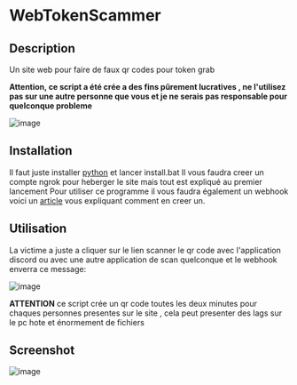 # WebTokenScammer

## Description
Un site web pour faire de faux qr codes pour token grab

**Attention, ce script a été crée a des fins pûrement lucratives , ne l'utilisez pas sur une autre personne que vous et je ne serais pas responsable pour quelconque probleme**

![image](https://user-images.githubusercontent.com/44407018/154799068-33094c47-8a1f-4002-ad17-756220573663.png)


## Installation
Il faut juste installer [python](https://www.python.org/downloads/) et lancer install.bat
Il vous faudra creer un compte ngrok pour heberger le site mais tout est expliqué au premier lancement
Pour utiliser ce programme il vous faudra également un webhook voici un [article](https://support.discord.com/hc/fr/articles/228383668-Utiliser-les-Webhooks) vous expliquant comment en creer un.

##  Utilisation
La victime a juste a cliquer sur le lien scanner le qr code avec l'application discord ou avec une autre application de scan quelconque et le webhook enverra ce message:

![image](https://user-images.githubusercontent.com/44407018/154119668-4ac2d147-92cc-4e79-94a7-595f76ff950f.png)


**ATTENTION** ce script crée un qr code toutes les deux minutes pour chaques personnes presentes sur le site , cela peut presenter des lags sur le pc hote et énormement de fichiers 
## Screenshot

![image](https://user-images.githubusercontent.com/44407018/154802879-b76edc03-03a0-4487-825b-8c9a079887a4.png)
